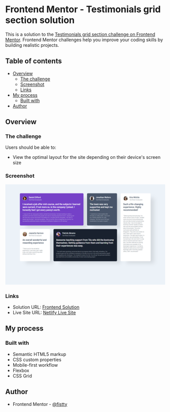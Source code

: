 # Frontend Mentor - Testimonials grid section solution

This is a solution to the [Testimonials grid section challenge on Frontend Mentor](https://www.frontendmentor.io/challenges/testimonials-grid-section-Nnw6J7Un7). Frontend Mentor challenges help you improve your coding skills by building realistic projects.

## Table of contents

- [Overview](#overview)
  - [The challenge](#the-challenge)
  - [Screenshot](#screenshot)
  - [Links](#links)
- [My process](#my-process)
  - [Built with](#built-with)
- [Author](#author)

## Overview

### The challenge

Users should be able to:

- View the optimal layout for the site depending on their device's screen size

### Screenshot

![](./Screenshot.png)

### Links

- Solution URL: [Frontend Solution](https://www.frontendmentor.io/solutions/testimonials-grid-section-K_kM9Tg3bh)
- Live Site URL: [Netlify Live Site](https://fistty-testimonial-grid.netlify.app/)

## My process

### Built with

- Semantic HTML5 markup
- CSS custom properties
- Mobile-first workflow
- Flexbox
- CSS Grid

## Author

- Frontend Mentor - [@fistty](https://www.frontendmentor.io/profile/fistty)
